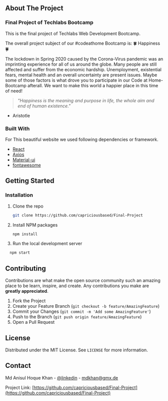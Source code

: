 <!-- ABOUT THE PROJECT -->

## About The Project

### Final Project of Techlabs Bootcamp

This is the final project of Techlabs Web Development Bootcamp.

The overall project subject of our #codeathome Bootcamp is: 🍀 Happiness 🍀

The lockdown in Spring 2020 caused by the Corona-Virus pandemic was an imprinting experience for all of us around the globe. Many people are still affected and suffer from the economic hardship. Unemployment, existential fears, mental health and an overall uncertainty are present issues. Maybe some of those factors is what drove you to participate in our Code at Home-Bootcamp afterall. We want to make this world a happier place in this time of need!

> _"Happiness is the meaning and purpose in life, the whole aim and end of human existence."_

- Aristotle

### Built With

For This beautiful website we used following dependencies or framework.

- [React](https://reactjs.org/)
- [Axios](https://github.com/axios/axios)
- [Material-ui](https://material-ui.com/)
- [fontawesome](https://fontawesome.com/)

<!-- GETTING STARTED -->

## Getting Started

### Installation

1. Clone the repo
   ```sh
   git clone https://github.com/capriciousbased/Final-Project
   ```
2. Install NPM packages
   ```sh
   npm install
   ```
3. Run the local development server

```sh
  npm start
```

  <!-- CONTRIBUTING -->

## Contributing

Contributions are what make the open source community such an amazing place to be learn, inspire, and create. Any contributions you make are **greatly appreciated**.

1. Fork the Project
2. Create your Feature Branch (`git checkout -b feature/AmazingFeature`)
3. Commit your Changes (`git commit -m 'Add some AmazingFeature'`)
4. Push to the Branch (`git push origin feature/AmazingFeature`)
5. Open a Pull Request

<!-- LICENSE -->

## License

Distributed under the MIT License. See `LICENSE` for more information.

<!-- CONTACT -->

## Contact

Md Anisul Hoque Khan - [@linkedin](https://www.linkedin.com/in/anisulkhan/) - mdkhan@gmx.de

Project Link: [https://github.com/capriciousbased/Final-Project](https://github.com/capriciousbased/Final-Project)
